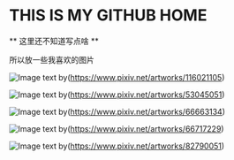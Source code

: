 # THIS IS MY GITHUB HOME
** 这里还不知道写点啥 **

所以放一些我喜欢的图片

![Image text](https://github.com/ZhaoYiCheng001/pictures/blob/main/116021105_p0.png)
by(https://www.pixiv.net/artworks/116021105)

![Image text](https://github.com/ZhaoYiCheng001/pictures/blob/main/53045051_p0.jpg)
by(https://www.pixiv.net/artworks/53045051)

![Image text](https://github.com/ZhaoYiCheng001/pictures/blob/main/66663134_p0.png)
by(https://www.pixiv.net/artworks/66663134)

![Image text](https://github.com/ZhaoYiCheng001/pictures/blob/main/66717229_p0.png)
by(https://www.pixiv.net/artworks/66717229)

![Image text](https://github.com/ZhaoYiCheng001/pictures/blob/main/82790051_p0.png)
by(https://www.pixiv.net/artworks/82790051)
